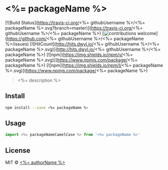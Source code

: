 # <%= packageName %>

[![Build Status](https://travis-ci.org/<%= githubUsername %>/<%= packageName %>.svg?branch=master)](https://travis-ci.org/<%= githubUsername %>/<%= packageName %>) [![contributions welcome](https://img.shields.io/badge/contributions-welcome-brightgreen.svg?style=flat)](https://github.com/<%= githubUsername %>/<%= packageName %>/issues) [![HitCount](http://hits.dwyl.io/<%= githubUsername %>/<%= packageName %>.svg)](http://hits.dwyl.io/<%= githubUsername %>/<%= packageName %>) [![npm](https://img.shields.io/npm/v/<%= packageName %>.svg)](https://www.npmjs.com/package/<%= packageName %>) [![npm](https://img.shields.io/npm/l/<%= packageName %>.svg)](https://www.npmjs.com/package/<%= packageName %>)

> <%= description %>

## Install

```bash
npm install --save <%= packageName %>
```

## Usage

```js
import <%= packageNameCamelCase %> from '<%= packageName %>'
```

## License

MIT © [<%= authorName %>](<%= authorUrl %>)
